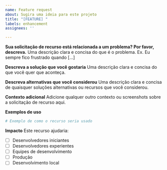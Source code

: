 ```yaml
---
name: Feature request
about: Sugira uma ideia para este projeto
title: "[FEATURE] "
labels: enhancement
assignees: ''

---
```


**Sua solicitação de recurso está relacionada a um problema? Por favor, descreva.**
Uma descrição clara e concisa do que é o problema. Ex. Eu sempre fico frustrado quando [...]

**Descreva a solução que você gostaria**
Uma descrição clara e concisa do que você quer que aconteça.

**Descreva alternativas que você considerou**
Uma descrição clara e concisa de quaisquer soluções alternativas ou recursos que você considerou.

**Contexto adicional**
Adicione qualquer outro contexto ou screenshots sobre a solicitação de recurso aqui.

**Exemplos de uso**
```bash
# Exemplo de como o recurso seria usado
```

**Impacto**
Este recurso ajudaria:
- [ ] Desenvolvedores iniciantes
- [ ] Desenvolvedores experientes
- [ ] Equipes de desenvolvimento
- [ ] Produção
- [ ] Desenvolvimento local